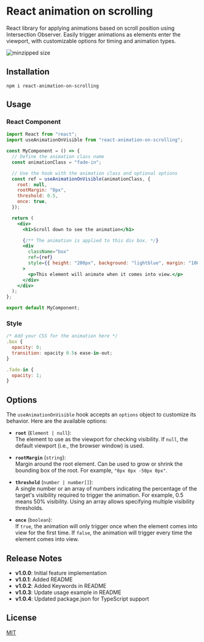 # React animation on scrolling

React library for applying animations based on scroll position using Intersection Observer. Easily trigger animations as elements enter the viewport, with customizable options for timing and animation types.

<img src="https://badgen.net/badge/minzipped size/0.99KB" alt="minzipped size">

## Installation

```
npm i react-animation-on-scrolling
```

## Usage

### React Component

```jsx
import React from "react";
import useAnimationOnVisible from "react-animation-on-scrolling";

const MyComponent = () => {
  // Define the animation class name
  const animationClass = "fade-in";

  // Use the hook with the animation class and optional options
  const ref = useAnimationOnVisible(animationClass, {
    root: null,
    rootMargin: "0px",
    threshold: 0.5,
    once: true,
  });

  return (
    <div>
      <h1>Scroll down to see the animation</h1>

      {/** The animation is applied to this div box. */}
      <div
        className="box"
        ref={ref}
        style={{ height: "200px", background: "lightblue", margin: "1000px 0" }}
      >
        <p>This element will animate when it comes into view.</p>
      </div>
    </div>
  );
};

export default MyComponent;
```

### Style

```jsx
/* Add your CSS for the animation here */
.box {
  opacity: 0;
  transition: opacity 0.5s ease-in-out;
}

.fade-in {
  opacity: 1;
}
```

## Options

The `useAnimationOnVisible` hook accepts an `options` object to customize its behavior. Here are the available options:

- **`root`** (`Element | null`):  
  The element to use as the viewport for checking visibility. If `null`, the default viewport (i.e., the browser window) is used.

- **`rootMargin`** (`string`):  
  Margin around the root element. Can be used to grow or shrink the bounding box of the root. For example, `"0px 0px -50px 0px"`.

- **`threshold`** (`number | number[]`):  
  A single number or an array of numbers indicating the percentage of the target's visibility required to trigger the animation. For example, 0.5 means 50% visibility. Using an array allows specifying multiple visibility thresholds.

- **`once`** (`boolean`):  
  If `true`, the animation will only trigger once when the element comes into view for the first time. If `false`, the animation will trigger every time the element comes into view.

## Release Notes

- **v1.0.0**: Initial feature implementation
- **v1.0.1**: Added README
- **v1.0.2**: Added Keywords in README
- **v1.0.3**: Update usage example in README
- **v1.0.4**: Updated package.json for TypeScript support

## License

[MIT](https://mit-license.org/)
